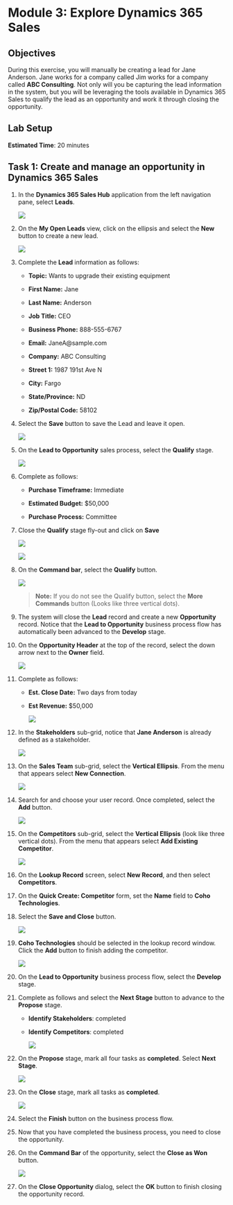 
# Module 3: Explore Dynamics 365 Sales

## Objectives

During this exercise, you will manually be creating a lead for Jane Anderson. Jane works for a company called Jim works for a company called **ABC Consulting**. Not only will you be capturing the lead information in the system, but you will be leveraging the tools available in Dynamics 365 Sales to qualify the lead as an opportunity and work it through closing the opportunity.

## Lab Setup

**Estimated Time**: 20 minutes

## Task 1: Create and manage an opportunity in Dynamics 365 Sales 

1. In the **Dynamics 365 Sales Hub** application from the left navigation pane, select **Leads**.

   ![](./media/pp29.png)

1. On the **My Open Leads** view, click on the ellipsis and select the **New** button to create a new lead.

   ![](./media/pp30.png)

1. Complete the **Lead** information as follows:

	- **Topic:** Wants to upgrade their existing equipment 

	- **First Name:** Jane

	- **Last Name:** Anderson 

	- **Job Title:** CEO

	- **Business Phone:** 888-555-6767

	- **Email:** JaneA<inject key="DeploymentID" enableCopy="false" />@sample.com

	- **Company:** ABC Consulting 

	- **Street 1:** 1987 191st Ave N

	- **City:** Fargo

	- **State/Province:** ND

	- **Zip/Postal Code:** 58102

1. Select the **Save** button to save the Lead and leave it open.

   ![](./media/pp31.png)

1. On the **Lead to Opportunity** sales process, select the **Qualify** stage.

   ![](./media/pp32.png)

1. Complete as follows:

	- **Purchase Timeframe:** Immediate

	- **Estimated Budget:** $50,000

	- **Purchase Process:** Committee

1. Close the **Qualify** stage fly-out and click on **Save**

   ![](./media/pp33.png)

   ![](./media/pp34.png)

1. On the **Command bar**, select the **Qualify** button.

    ![](./media/pp35.png)
 
     > **Note:** If you do not see the Qualify button, select the **More Commands** button (Looks like three vertical dots).

1. The system will close the **Lead** record and create a new **Opportunity** record. Notice that the **Lead to Opportunity** business process flow has automatically been advanced to the **Develop** stage.

1. On the **Opportunity Header** at the top of the record, select the down arrow next to the **Owner** field.

    ![](./media/PP36.png)

1. Complete as follows:

   - **Est. Close Date:** Two days from today

   - **Est Revenue:** $50,000

        ![](./media/pp37.png)

1. In the **Stakeholders** sub-grid, notice that **Jane Anderson** is already defined as a stakeholder.

    ![](./media/pp38.png)

1. On the **Sales Team** sub-grid, select the **Vertical Ellipsis**. From the menu that appears select **New Connection**.

   ![](./media/pp39.png)

1. Search for and choose your user record. Once completed, select the **Add** button.

   ![](./media/pp40.png)

1. On the **Competitors** sub-grid, select the **Vertical Ellipsis** (look like three vertical dots). From the menu that appears select **Add Existing Competitor**.

   ![](./media/pp41.png)

1. On the **Lookup Record** screen, select **New Record**, and then select **Competitors**.

1. On the **Quick Create: Competitor** form, set the **Name** field to **Coho Technologies**.

1. Select the **Save and Close** button.

   ![](./media/pp42.png)

1. **Coho Technologies** should be selected in the lookup record window. Click the **Add** button to finish adding the competitor.

   ![](./media/pp43.png)

1. On the **Lead to Opportunity** business process flow, select the **Develop** stage.

1. Complete as follows and select the **Next Stage** button to advance to the **Propose** stage.

	- **Identify Stakeholders**: completed

	- **Identify Competitors**: completed

         ![](./media/pp44.png)

1. On the **Propose** stage, mark all four tasks as **completed**. Select **Next Stage**.

    ![](./media/pp45.png)

1. On the **Close** stage, mark all tasks as **completed**.

   ![](./media/pp46.png)

1. Select the **Finish** button on the business process flow.

1. Now that you have completed the business process, you need to close the opportunity.

1. On the **Command Bar** of the opportunity, select the **Close as Won** button.

    ![](./media/pp47.png)

1. On the **Close Opportunity** dialog, select the **OK** button to finish closing the opportunity record.
